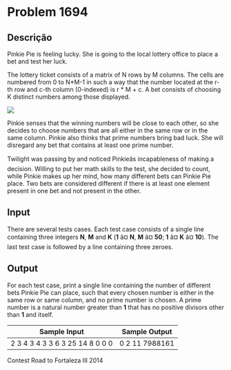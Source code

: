 # Problem 1694

Descrição
----------

Pinkie Pie is feeling lucky. She is going to the local lottery office to place a bet and test her luck.

The lottery ticket consists of a matrix of N rows by M columns. The cells are numbered from 0 to N\*M-1 in such a way that the number located at the r-th row and c-th column (0-indexed) is r \* M + c. A bet consists of choosing K distinct numbers among those displayed.

![](https://resources.beecrowd.com/gallery/images/contests/20_3_en.png)

Pinkie senses that the winning numbers will be close to each other, so she decides to choose numbers that are all either in the same row or in the same column. Pinkie also thinks that prime numbers bring bad luck. She will disregard any bet that contains at least one prime number.

Twilight was passing by and noticed Pinkieâs incapableness of making a decision. Willing to put her math skills to the test, she decided to count, while Pinkie makes up her mind, how many different bets can Pinkie Pie place. Two bets are considered different if there is at least one element present in one bet and not present in the other.

Input
-----

There are several tests cases. Each test case consists of a single line containing three integers **N**, **M** and **K** (**1** â¤ **N**, **M** â¤ **50**; **1** â¤ **K** â¤ **10**). The last test case is followed by a line containing three zeroes.

Output
------

For each test case, print a single line containing the number of different bets Pinkie Pie can place, such that every chosen number is either in the same row or same column, and no prime number is chosen. A prime number is a natural number greater than **1** that has no positive divisors other than **1** and itself.


| Sample Input | Sample Output |
| --- | --- |
| 2 3 4 3 4 3 3 6 3 25 14 8 0 0 0 | 0 2 11 7988161 |

Contest Road to Fortaleza III 2014

